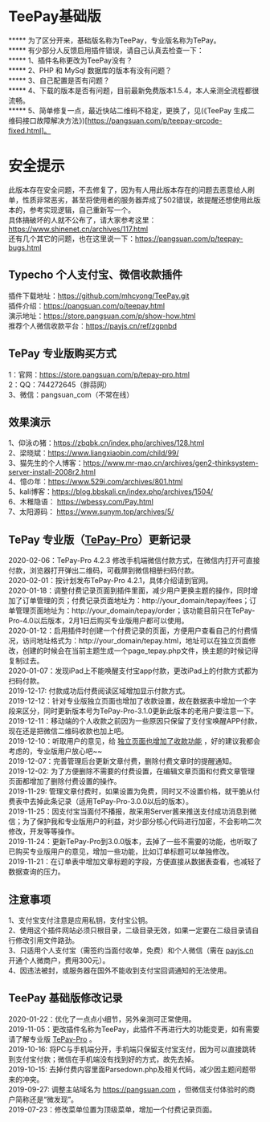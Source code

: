 # TeePay基础版 #
***** 为了区分开来，基础版名称为TeePay，专业版名称为TePay。  
***** 有少部分人反馈启用插件错误，请自己认真去检查一下：  
***** 1、插件名称更改为TeePay没有？  
***** 2、PHP 和 MySql 数据库的版本有没有问题？   
***** 3、自己配置是否有问题？   
***** 4、下载的版本是否有问题，目前最新免费版本1.5.4，本人亲测全流程都很流畅。   
***** 5、简单修复一点，最近快站二维码不稳定，更换了，见(《TeePay 生成二维码接口故障解决方法》)[https://pangsuan.com/p/teepay-qrcode-fixed.html]。  
 

# 安全提示 #
此版本存在安全问题，不去修复了，因为有人用此版本存在的问题去恶意给人刷单，性质非常恶劣，甚至将使用者的服务器弄成了502错误，故提醒还想使用此版本的，参考实现逻辑，自己重新写一个。   
具体搞破坏的人就不公布了，请大家参考这里：https://www.shinenet.cn/archives/117.html  
还有几个其它的问题，也在这里说一下：https://pangsuan.com/p/teepay-bugs.html  


## Typecho 个人支付宝、微信收款插件 ##  

插件下载地址：https://github.com/mhcyong/TeePay.git  
插件介绍：https://pangsuan.com/p/teepay.html  
演示地址：https://store.pangsuan.com/p/show-how.html  
推荐个人微信收款平台：https://payjs.cn/ref/zgpnbd    

## TePay 专业版购买方式 ##
1：官网：https://store.pangsuan.com/p/tepay-pro.html  
2：QQ：744272645（胖蒜网）  
3、微信：pangsuan_com（不常在线）  


## 效果演示 ##
1、仰泳の猪：https://zbqbk.cn/index.php/archives/128.html  
2、梁晓斌：https://www.liangxiaobin.com/child/99/  
3、猫先生的个人博客：https://www.mr-mao.cn/archives/gen2-thinksystem-server-install-2008r2.html  
4、憶の年：https://www.529i.com/archives/801.html   
5、kali博客：https://blog.bbskali.cn/index.php/archives/1504/  
6、木稚隐语： https://wbessy.com/Pay.html   
7、太阳源码： https://www.sunym.top/archives/5/     


## TePay 专业版（[TePay-Pro](https://store.pangsuan.com/p/tepay-pro.html)）更新记录 ##
2020-02-06：TePay-Pro 4.2.3 修改手机端微信付款方式，在微信内打开可直接付款，浏览器打开弹出二维码，可截屏到微信相册扫码付款。  
2020-02-01：按计划发布TePay-Pro 4.2.1，具体介绍请到官网。  
2020-01-18：调整付费记录页面到插件里面，减少用户更换主题的操作，同时增加了订单管理的页；付费记录页面地址为：http://your_domain/tepay/fees；订单管理页面地址为：http://your_domain/tepay/order；该功能目前只在TePay-Pro-4.0以后版本，2月1日后购买专业版用户都可以使用。   
2020-01-12：启用插件时创建一个付费记录的页面，方便用户查看自己的付费情况，访问地址格式为：http://your_domain/tepay.html，地址可以在独立页面修改，创建的时候会在当前主题生成一个page_tepay.php文件，换主题的时候记得复制过去。  
2020-01-07：发现iPad上不能唤醒支付宝app付款，更改iPad上的付款方式都为扫码付款。  
2019-12-17: 付款成功后付费阅读区域增加显示付款方式。  
2019-12-12：针对专业版独立页面也增加了收款设置，故在数据表中增加一个字段来区分，同时更新版本号为TePay-Pro-3.1.0更新此版本的老用户要注意一下。  
2019-12-11：移动端的个人收款之前因为一些原因只保留了支付宝唤醒APP付款，现在还是把微信二维码收款也加上吧。  
2019-12-10：听取用户的意见，给 [独立页面也增加了收款功能](https://pangsuan.com/p/tepay-for-page.html) ，好的建议我都会考虑的，专业版用户放心吧~~  
2019-12-07：完善管理后台更新文章付费，删除付费文章时的提醒通知。  
2019-12-02: 为了方便删除不需要的付费设置，在编辑文章页面和付费文章管理页面都增加了删除付费设置的操作。  
2019-11-29: 管理文章付费时，如果设置为免费，同时又不设置价格，就干脆从付费表中去掉此条记录（适用TePay-Pro-3.0.0以后的版本）。  
2019-11-25：因支付宝当面付不播报，故采用Server酱来推送支付成功消息到微信；为了保护我和专业版用户的利益，对少部分核心代码进行加密，不会影响二次修改，开发等等操作。  
2019-11-24：更新TePay-Pro到3.0.0版本，去掉了一些不需要的功能，也听取了已购买专业版用户的意见，增加一些功能，比如订单标题可以单独修改。  
2019-11-21：在订单表中增加文章标题的字段，方便直接从数据表查看，也减轻了数据查询的压力。  


## 注意事项 ##
1、支付宝支付注意是应用私钥，支付宝公钥。  
2、使用这个插件网站必须只根目录，二级目录无效，如果一定要在二级目录请自行修改引用文件路劲。  
3、只适用个人支付宝（需签约当面付收单，免费）和个人微信（需在 [payjs.cn](https://payjs.cn/ref/zgpnbd) 开通个人微商户，费用300元）。  
4、因违法被封，或服务器在国外不能收到支付宝回调通知的无法使用。


## TeePay 基础版修改记录 ##
2020-01-22：优化了一点点小细节，另外亲测可正常使用。  
2019-11-05：更改插件名称为TeePay，此插件不再进行大的功能变更，如有需要请了解专业版 [TePay-Pro](https://store.pangsuan.com/p/tepay-pro.html) 。     
2019-10-16: 将PC与手机端分开，手机端只保留支付宝支付，因为可以直接跳转到支付宝付款；微信在手机端没有找到好的方式，故先去掉。  
2019-10-15: 去掉付费内容里面Parsedown.php及相关代码，减少因主题问题带来的冲突。  
2019-09-27: 调整主站域名为 https://pangsuan.com ，但微信支付体验时的商户简称还是“微发现”。  
2019-07-23：修改菜单位置为顶级菜单，增加一个付费记录页面。